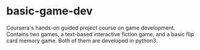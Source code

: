# basic-game-dev
Coursera's hands-on guided project course on game development. Contains two games, a text-based interactive fiction game, and a basic flip card memory game. Both of them are developed in python3.
